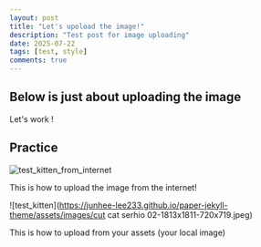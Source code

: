 ```yaml
---
layout: post
title: "Let's upoload the image!"
description: "Test post for image uploading"
date: 2025-07-22
tags: [test, style]
comments: true
---
```


Below is just about uploading the image
---
Let's work !


## Practice

![test_kitten_from_internet](https://media.4-paws.org/d/2/5/f/d25ff020556e4b5eae747c55576f3b50886c0b90/cut%20cat%20serhio%2002-1813x1811-720x719.jpg)

This is how to upload the image from the internet!

![test_kitten](https://junhee-lee233.github.io/paper-jekyll-theme/assets/images/cut cat serhio 02-1813x1811-720x719.jpeg)

This is how to upload from your assets (your local image)

